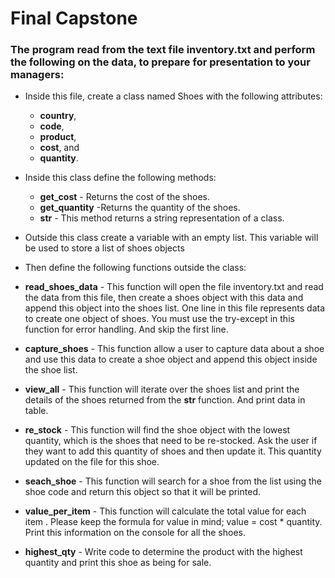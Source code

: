 # Final Capstone
### The program read from the text file inventory.txt and perform the following on the data, to prepare for presentation to your managers:
* Inside this file, create a class named Shoes with the following attributes:
  - **country**,
  - **code**,
  - **product**,
  - **cost**, and
  - **quantity**.
* Inside this class define the following methods:
  - **get_cost** - Returns the cost of the shoes.
  - **get_quantity** -Returns the quantity of the shoes.
  - **__str__** - This method returns a string representation of a class.
* Outside this class create a variable with an empty list. This variable will be used to store a list of shoes objects
* Then define the following functions outside the class:
* **read_shoes_data** - This function will open the file inventory.txt 
  and read the data from this file, then create a shoes object with 
  this data and append this object into the
  shoes list. One line in this file represents data to create one
  object of shoes. You must use the try-except in this function
  for error handling. And skip the first line.

* **capture_shoes** - This function allow a user to capture
data about a shoe and use this data to create a shoe object
and append this object inside the shoe list.

* **view_all** - This function will iterate over the shoes list and
print the details of the shoes returned from the __str__
function. And print data in table.

* **re_stock** - This function will find the shoe object with the
lowest quantity, which is the shoes that need to be
re-stocked. Ask the user if they want to add this quantity of
shoes and then update it. This quantity updated on the file for this shoe.

* **seach_shoe** - This function will search for a shoe from the list
using the shoe code and return this object so that it will be printed.

* **value_per_item** - This function will calculate the total value
for each item . Please keep the formula for value in mind;
value = cost * quantity. Print this information on the console
for all the shoes.

* **highest_qty** - Write code to determine the product with the
highest quantity and print this shoe as being for sale.
